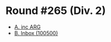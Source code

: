 # Round #265 (Div. 2)

* [A. inc ARG][]
* [B. Inbox (100500)][]

[A. inc ARG]:        http://codeforces.com/contest/465/problem/A
[B. Inbox (100500)]: http://codeforces.com/contest/465/problem/B
